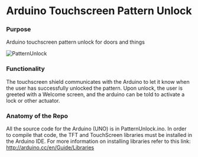 Arduino Touchscreen Pattern Unlock
==================================
### Purpose
Arduino touchscreen pattern unlock for doors and things

![PatternUnlock](http://i.imgur.com/0XXcLWH.jpg)

### Functionality
The touchscreen shield communicates with the Arduino to let it know when the user has successfully unlocked the pattern.
Upon unlock, the user is greeted with a Welcome screen, and the arduino can be told to activate a lock or other actuator.

### Anatomy of the Repo
All the source code for the Arduino (UNO) is in PatternUnlock.ino. In order to compile that code, the TFT and TouchScreen libraries must  be installed in the Arduino IDE. For more information on installing libraries refer to this link: http://arduino.cc/en/Guide/Libraries

